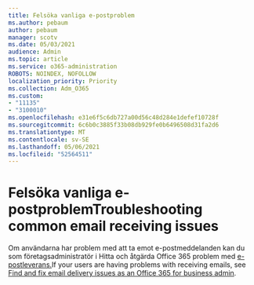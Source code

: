 ```yaml
---
title: Felsöka vanliga e-postproblem
ms.author: pebaum
author: pebaum
manager: scotv
ms.date: 05/03/2021
audience: Admin
ms.topic: article
ms.service: o365-administration
ROBOTS: NOINDEX, NOFOLLOW
localization_priority: Priority
ms.collection: Adm_O365
ms.custom:
- "11135"
- "3100010"
ms.openlocfilehash: e31e6f5c6db727a00d56c48d284e1defef10728f
ms.sourcegitcommit: 6c6b0c3885f33b08db929fe0b6496508d31fa2d6
ms.translationtype: MT
ms.contentlocale: sv-SE
ms.lasthandoff: 05/06/2021
ms.locfileid: "52564511"
---
```

# <a name="troubleshooting-common-email-receiving-issues"></a><span data-ttu-id="43dd0-102">Felsöka vanliga e-postproblem</span><span class="sxs-lookup"><span data-stu-id="43dd0-102">Troubleshooting common email receiving issues</span></span>

<span data-ttu-id="43dd0-103">Om användarna har problem med att ta emot e-postmeddelanden kan du som företagsadministratör i Hitta och åtgärda Office 365 problem med [e-postleverans.](https://docs.microsoft.com/exchange/troubleshoot/email-delivery/email-delivery-issues)</span><span class="sxs-lookup"><span data-stu-id="43dd0-103">If your users are having problems with receiving emails, see [Find and fix email delivery issues as an Office 365 for business admin](https://docs.microsoft.com/exchange/troubleshoot/email-delivery/email-delivery-issues).</span></span>
